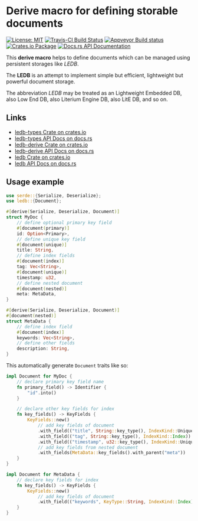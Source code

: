 # Derive macro for defining storable documents

[![License: MIT](https://img.shields.io/badge/License-MIT-brightgreen.svg)](https://opensource.org/licenses/MIT)
[![Travis-CI Build Status](https://travis-ci.org/katyo/ledb.svg?branch=master)](https://travis-ci.org/katyo/ledb)
[![Appveyor Build status](https://ci.appveyor.com/api/projects/status/1wrmhivii22emfxg)](https://ci.appveyor.com/project/katyo/ledb)
[![Crates.io Package](https://img.shields.io/crates/v/ledb.svg?style=popout)](https://crates.io/crates/ledb)
[![Docs.rs API Documentation](https://docs.rs/ledb/badge.svg)](https://docs.rs/ledb)

This **derive macro** helps to define documents which can be managed using persistent storages like *LEDB*.

The **LEDB** is an attempt to implement simple but efficient, lightweight but powerful document storage.

The abbreviation *LEDB* may be treated as an Lightweight Embedded DB, also Low End DB, also Literium Engine DB, also LitE DB, and so on.

## Links

* [ledb-types Crate on crates.io](https://crates.io/crates/ledb-types)
* [ledb-types API Docs on docs.rs](https://docs.rs/ledb-types)
* [ledb-derive Crate on crates.io](https://crates.io/crates/ledb-derive)
* [ledb-derive API Docs on docs.rs](https://docs.rs/ledb-derive)
* [ledb Crate on crates.io](https://crates.io/crates/ledb)
* [ledb API Docs on docs.rs](https://docs.rs/ledb)

## Usage example

```rust
use serde::{Serialize, Deserialize};
use ledb::{Document};

#[derive(Serialize, Deserialize, Document)]
struct MyDoc {
    // define optional primary key field
    #[document(primary)]
    id: Option<Primary>,
    // define unique key field
    #[document(unique)]
    title: String,
    // define index fields
    #[document(index)]
    tag: Vec<String>,
    #[document(unique)]
    timestamp: u32,
    // define nested document
    #[document(nested)]
    meta: MetaData,
}

#[derive(Serialize, Deserialize, Document)]
#[document(nested)]
struct MetaData {
    // define index field
    #[document(index)]
    keywords: Vec<String>,
    // define other fields
    description: String,
}
```

This automatically generate `Document` traits like so:

```rust
impl Document for MyDoc {
    // declare primary key field name
    fn primary_field() -> Identifier {
        "id".into()
    }

    // declare other key fields for index
    fn key_fields() -> KeyFields {
        KeyFields::new()
            // add key fields of document
            .with_field(("title", String::key_type(), IndexKind::Unique))
            .with_field(("tag", String::key_type(), IndexKind::Index))
            .with_field(("timestamp", u32::key_type(), IndexKind::Unique))
            // add key fields from nested document
            .with_fields(MetaData::key_fields().with_parent("meta"))
    }
}

impl Document for MetaData {
    // declare key fields for index
    fn key_fields() -> KeyFields {
        KeyFields::new()
            // add key fields of document
            .with_field(("keywords", KeyType::String, IndexKind::Index))
    }
}
```
